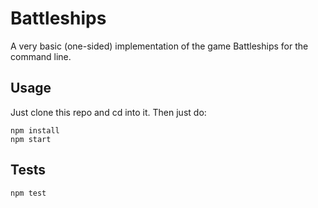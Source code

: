 # Battleships

A very basic (one-sided) implementation of the game Battleships for the command line.

## Usage

Just clone this repo and cd into it. Then just do:

```
npm install
npm start
```

## Tests

```
npm test
```
